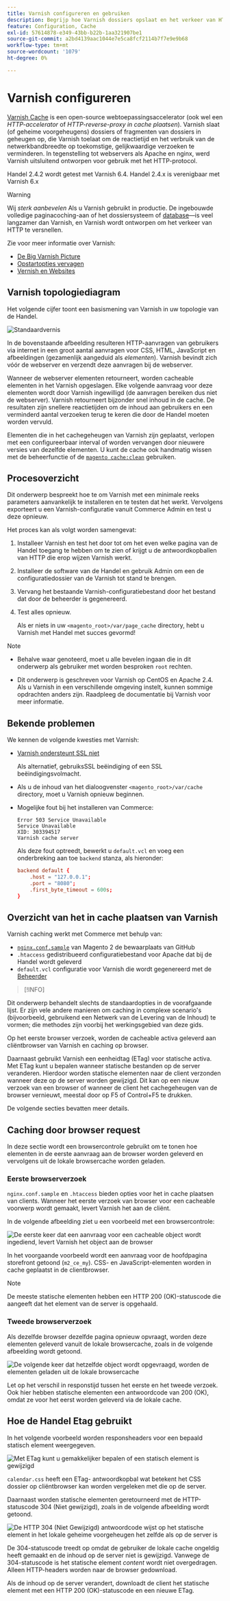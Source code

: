 ```yaml
---
title: Varnish configureren en gebruiken
description: Begrijp hoe Varnish dossiers opslaat en het verkeer van HTTP verbetert.
feature: Configuration, Cache
exl-id: 57614878-e349-43bb-b22b-1aa321907be1
source-git-commit: a2bd4139aac1044e7e5ca8fcf2114b7f7e9e9b68
workflow-type: tm+mt
source-wordcount: '1079'
ht-degree: 0%

---
```


# Varnish configureren

[Varnish Cache] is een open-source webtoepassingsaccelerator (ook wel een _HTTP-accelerator_ of _HTTP-reverse-proxy in cache plaatsen_). Varnish slaat (of geheime voorgeheugens) dossiers of fragmenten van dossiers in geheugen op, die Varnish toelaat om de reactietijd en het verbruik van de netwerkbandbreedte op toekomstige, gelijkwaardige verzoeken te verminderen. In tegenstelling tot webservers als Apache en nginx, werd Varnish uitsluitend ontworpen voor gebruik met het HTTP-protocol.

Handel 2.4.2 wordt getest met Varnish 6.4. Handel 2.4.x is verenigbaar met Varnish 6.x

>[!WARNING]
>
>Wij _sterk aanbevelen_ Als u Varnish gebruikt in productie. De ingebouwde volledige paginacoching-aan of het dossiersysteem of [database]—is veel langzamer dan Varnish, en Varnish wordt ontworpen om het verkeer van HTTP te versnellen.

Zie voor meer informatie over Varnish:

- [De Big Varnish Picture]
- [Opstartopties vervagen]
- [Vernish en Websites]

## Varnish topologiediagram

Het volgende cijfer toont een basismening van Varnish in uw topologie van de Handel.

![Standaardvernis](../../assets/configuration/varnish-basic.png)

In de bovenstaande afbeelding resulteren HTTP-aanvragen van gebruikers via internet in een groot aantal aanvragen voor CSS, HTML, JavaScript en afbeeldingen (gezamenlijk aangeduid als _elementen_). Varnish bevindt zich vóór de webserver en verzendt deze aanvragen bij de webserver.

Wanneer de webserver elementen retourneert, worden cacheable elementen in het Varnish opgeslagen. Elke volgende aanvraag voor deze elementen wordt door Varnish ingewilligd (de aanvragen bereiken dus niet de webserver). Varnish retourneert bijzonder snel inhoud in de cache. De resultaten zijn snellere reactietijden om de inhoud aan gebruikers en een verminderd aantal verzoeken terug te keren die door de Handel moeten worden vervuld.

Elementen die in het cachegeheugen van Varnish zijn geplaatst, verlopen met een configureerbaar interval of worden vervangen door nieuwere versies van dezelfde elementen. U kunt de cache ook handmatig wissen met de beheerfunctie of de [`magento cache:clean`](../cli/manage-cache.md#clean-and-flush-cache-types) gebruiken.

## Procesoverzicht

Dit onderwerp bespreekt hoe te om Varnish met een minimale reeks parameters aanvankelijk te installeren en te testen dat het werkt. Vervolgens exporteert u een Varnish-configuratie vanuit Commerce Admin en test u deze opnieuw.

Het proces kan als volgt worden samengevat:

1. Installeer Varnish en test het door tot om het even welke pagina van de Handel toegang te hebben om te zien of krijgt u de antwoordkopballen van HTTP die erop wijzen Varnish werkt.
1. Installeer de software van de Handel en gebruik Admin om een de configuratiedossier van de Varnish tot stand te brengen.
1. Vervang het bestaande Varnish-configuratiebestand door het bestand dat door de beheerder is gegenereerd.
1. Test alles opnieuw.

   Als er niets in uw `<magento_root>/var/page_cache` directory, hebt u Varnish met Handel met succes gevormd!

>[!NOTE]
>
- Behalve waar genoteerd, moet u alle bevelen ingaan die in dit onderwerp als gebruiker met worden besproken `root` rechten.
>
- Dit onderwerp is geschreven voor Varnish op CentOS en Apache 2.4. Als u Varnish in een verschillende omgeving instelt, kunnen sommige opdrachten anders zijn. Raadpleeg de documentatie bij Varnish voor meer informatie.

## Bekende problemen

We kennen de volgende kwesties met Varnish:

- [Varnish ondersteunt SSL niet]

  Als alternatief, gebruiksSSL beëindiging of een SSL beëindigingsvolmacht.

- Als u de inhoud van het dialoogvenster `<magento_root>/var/cache` directory, moet u Varnish opnieuw beginnen.

- Mogelijke fout bij het installeren van Commerce:

  ```terminal
  Error 503 Service Unavailable
  Service Unavailable
  XID: 303394517
  Varnish cache server
  ```

  Als deze fout optreedt, bewerkt u `default.vcl` en voeg een onderbreking aan toe `backend` stanza, als hieronder:

  ```conf
  backend default {
      .host = "127.0.0.1";
      .port = "8080";
      .first_byte_timeout = 600s;
  }
  ```

## Overzicht van het in cache plaatsen van Varnish

Varnish caching werkt met Commerce met behulp van:

- [`nginx.conf.sample`](https://github.com/magento/magento2/blob/2.4/nginx.conf.sample) van Magento 2 de bewaarplaats van GitHub
- `.htaccess` gedistribueerd configuratiebestand voor Apache dat bij de Handel wordt geleverd
- `default.vcl` configuratie voor Varnish die wordt gegenereerd met de [Beheerder](../cache/configure-varnish-commerce.md)

>[!INFO]
>
Dit onderwerp behandelt slechts de standaardopties in de voorafgaande lijst. Er zijn vele andere manieren om caching in complexe scenario&#39;s (bijvoorbeeld, gebruikend een Netwerk van de Levering van de Inhoud) te vormen; die methodes zijn voorbij het werkingsgebied van deze gids.

Op het eerste browser verzoek, worden de cacheable activa geleverd aan cliëntbrowser van Varnish en caching op browser.

Daarnaast gebruikt Varnish een eenheidtag (ETag) voor statische activa. Met ETag kunt u bepalen wanneer statische bestanden op de server veranderen. Hierdoor worden statische elementen naar de client verzonden wanneer deze op de server worden gewijzigd. Dit kan op een nieuw verzoek van een browser of wanneer de client het cachegeheugen van de browser vernieuwt, meestal door op F5 of Control+F5 te drukken.

De volgende secties bevatten meer details.

## Caching door browser request

In deze sectie wordt een browsercontrole gebruikt om te tonen hoe elementen in de eerste aanvraag aan de browser worden geleverd en vervolgens uit de lokale browsercache worden geladen.

### Eerste browserverzoek

`nginx.conf.sample` en `.htaccess` bieden opties voor het in cache plaatsen van clients. Wanneer het eerste verzoek van browser voor een cacheable voorwerp wordt gemaakt, levert Varnish het aan de cliënt.

In de volgende afbeelding ziet u een voorbeeld met een browsercontrole:

![De eerste keer dat een aanvraag voor een cacheable object wordt ingediend, levert Varnish het object aan de browser](../../assets/configuration/varnish-apache-first-visit.png)

In het voorgaande voorbeeld wordt een aanvraag voor de hoofdpagina storefront getoond (`m2_ce_my`). CSS- en JavaScript-elementen worden in cache geplaatst in de clientbrowser.

>[!NOTE]
>
De meeste statische elementen hebben een HTTP 200 (OK)-statuscode die aangeeft dat het element van de server is opgehaald.

### Tweede browserverzoek

Als dezelfde browser dezelfde pagina opnieuw opvraagt, worden deze elementen geleverd vanuit de lokale browsercache, zoals in de volgende afbeelding wordt getoond.

![De volgende keer dat hetzelfde object wordt opgevraagd, worden de elementen geladen uit de lokale browsercache](../../assets/configuration/varnish-apache-second-visit.png)

Let op het verschil in responstijd tussen het eerste en het tweede verzoek. Ook hier hebben statische elementen een antwoordcode van 200 (OK), omdat ze voor het eerst worden geleverd via de lokale cache.

## Hoe de Handel Etag gebruikt

In het volgende voorbeeld worden responsheaders voor een bepaald statisch element weergegeven.

![Met ETag kunt u gemakkelijker bepalen of een statisch element is gewijzigd](../../assets/configuration/varnish-etag.png)

`calendar.css` heeft een ETag- antwoordkopbal wat betekent het CSS dossier op cliëntbrowser kan worden vergeleken met die op de server.

Daarnaast worden statische elementen geretourneerd met de HTTP-statuscode 304 (Niet gewijzigd), zoals in de volgende afbeelding wordt getoond.

![De HTTP 304 (Niet Gewijzigd) antwoordcode wijst op het statische element in het lokale geheime voorgeheugen het zelfde als op de server is](../../assets/configuration/varnish-304.png)

De 304-statuscode treedt op omdat de gebruiker de lokale cache ongeldig heeft gemaakt en de inhoud op de server niet is gewijzigd. Vanwege de 304-statuscode is het statische element _content_ wordt niet overgedragen. Alleen HTTP-headers worden naar de browser gedownload.

Als de inhoud op de server verandert, downloadt de client het statische element met een HTTP 200 (OK)-statuscode en een nieuwe ETag.

<!-- Link Definitions -->

[database]: https://developer.adobe.com/commerce/php/development/cache/partial/database-caching/
[De Big Varnish Picture]: https://www.varnish-cache.org/docs/trunk/users-guide/intro.html
[Varnish Cache]: https://varnish-cache.org
[Opstartopties vervagen]: https://www.varnish-cache.org/docs/trunk/reference/varnishd.html#ref-varnishd-options
[Vernish en Websites]: https://www.varnish-cache.org/docs/trunk/users-guide/performance.html#users-performance
[Varnish ondersteunt SSL niet]: https://www.varnish-cache.org/docs/3.0/phk/ssl.html
